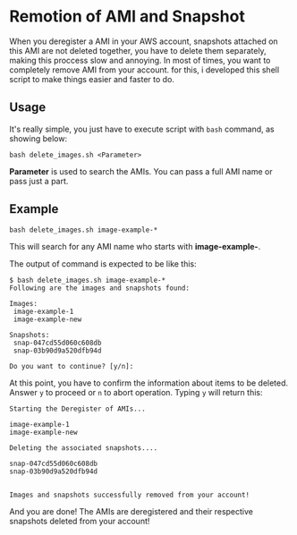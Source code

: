 # Remotion of AMI and Snapshot
When you deregister a AMI in your AWS account, snapshots attached on this AMI are not deleted together, you have to delete them separately, making this proccess slow and annoying.
In most of times, you want to completely remove AMI from your account. for this, i developed this shell script to make things easier and faster to do.

## Usage
It's really simple, you just have to execute script with `bash` command, as showing below:

``` bash delete_images.sh <Parameter> ```

**Parameter** is used to search the AMIs. You can pass a full AMI name or pass just a part.

## Example

``` bash delete_images.sh image-example-* ```

This will search for any AMI name who starts with **image-example-**.

The output of command is expected to be like this:

```
$ bash delete_images.sh image-example-*
Following are the images and snapshots found:

Images:
 image-example-1
 image-example-new
 
Snapshots:
 snap-047cd55d060c608db
 snap-03b90d9a520dfb94d 

Do you want to continue? [y/n]:
```

At this point, you have to confirm the information about items to be deleted. Answer `y` to proceed or `n` to abort operation.
Typing `y` will return this:

```
Starting the Deregister of AMIs...   

image-example-1
image-example-new

Deleting the associated snapshots....   

snap-047cd55d060c608db
snap-03b90d9a520dfb94d


Images and snapshots successfully removed from your account!
```

And you are done! The AMIs are deregistered and their respective snapshots deleted from your account!
